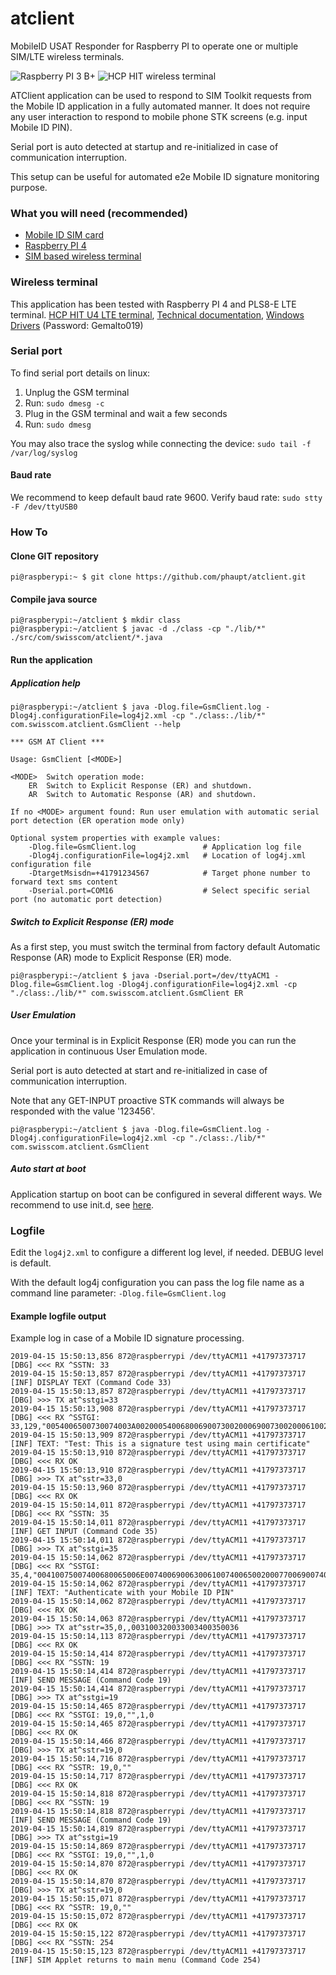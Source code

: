 # atclient
MobileID USAT Responder for Raspberry PI to operate one or multiple SIM/LTE wireless terminals.

![Raspberry PI 3 B+](img/raspi.jpg?raw=true "Raspberry PI 3 B+") ![HCP HIT wireless terminal](img/hitu4.jpg?raw=true "HCP HIT wireless terminal")

ATClient application can be used to respond to SIM Toolkit requests from the Mobile ID application in a fully automated manner. It does not require any user interaction to respond to mobile phone STK screens (e.g. input Mobile ID PIN). 

Serial port is auto detected at startup and re-initialized in case of communication interruption.

This setup can be useful for automated e2e Mobile ID signature monitoring purpose.

### What you will need (recommended)

- [Mobile ID SIM card](https://mobileid.ch)
- [Raspberry PI 4](https://www.raspberrypi.org/products/raspberry-pi-4-model-b)
- [SIM based wireless terminal](http://electronicshcp.com/product/hit-u4-lte)

### Wireless terminal

This application has been tested with Raspberry PI 4 and PLS8-E LTE terminal. [HCP HIT U4 LTE terminal](http://electronicshcp.com/product/hit-u4-lte), [Technical documentation](https://developer.gemalto.com/documentation/pls8-e-technical-documentation), [Windows Drivers](https://files.c-wm.net/index.php/s/GRPgoz5m7a73c54) (Password: Gemalto019)

### Serial port

To find serial port details on linux:

1. Unplug the GSM terminal
2. Run: `sudo dmesg -c`
3. Plug in the GSM terminal and wait a few seconds
4. Run: `sudo dmesg`

You may also trace the syslog while connecting the device: `sudo tail -f /var/log/syslog`

#### Baud rate

We recommend to keep default baud rate 9600. 
Verify baud rate: `sudo stty -F /dev/ttyUSB0`

### How To

#### Clone GIT repository
```
pi@raspberypi:~ $ git clone https://github.com/phaupt/atclient.git
```

#### Compile java source
```
pi@raspberypi:~/atclient $ mkdir class
pi@raspberypi:~/atclient $ javac -d ./class -cp "./lib/*" ./src/com/swisscom/atclient/*.java
```

#### Run the application

##### Application help
```
pi@raspberypi:~/atclient $ java -Dlog.file=GsmClient.log -Dlog4j.configurationFile=log4j2.xml -cp "./class:./lib/*" com.swisscom.atclient.GsmClient --help

*** GSM AT Client ***

Usage: GsmClient [<MODE>]

<MODE>	Switch operation mode:
	ER	Switch to Explicit Response (ER) and shutdown.
	AR	Switch to Automatic Response (AR) and shutdown.

If no <MODE> argument found: Run user emulation with automatic serial port detection (ER operation mode only)

Optional system properties with example values:
	-Dlog.file=GsmClient.log               # Application log file
	-Dlog4j.configurationFile=log4j2.xml   # Location of log4j.xml configuration file
	-DtargetMsisdn=+41791234567            # Target phone number to forward text sms content
	-Dserial.port=COM16                    # Select specific serial port (no automatic port detection)
```

##### Switch to Explicit Response (ER) mode

As a first step, you must switch the terminal from factory default Automatic Response (AR) mode to Explicit Response (ER) mode.

`pi@raspberypi:~/atclient $ java -Dserial.port=/dev/ttyACM1 -Dlog.file=GsmClient.log -Dlog4j.configurationFile=log4j2.xml -cp "./class:./lib/*" com.swisscom.atclient.GsmClient ER`

##### User Emulation

Once your terminal is in Explicit Response (ER) mode you can run the application in continuous User Emulation mode.

Serial port is auto detected at start and re-initialized in case of communication interruption.

Note that any GET-INPUT proactive STK commands will always be responded with the value '123456'.

`pi@raspberypi:~/atclient $ java -Dlog.file=GsmClient.log -Dlog4j.configurationFile=log4j2.xml -cp "./class:./lib/*" com.swisscom.atclient.GsmClient`

##### Auto start at boot

Application startup on boot can be configured in several different ways. We recommend to use init.d, see [here](init.d/).

### Logfile

Edit the `log4j2.xml` to configure a different log level, if needed. DEBUG level is default.

With the default log4j configuration you can pass the log file name as a command line parameter: `-Dlog.file=GsmClient.log`

#### Example logfile output

Example log in case of a Mobile ID signature processing.
```
2019-04-15 15:50:13,856 872@raspberrypi /dev/ttyACM11 +41797373717 [DBG] <<< RX ^SSTN: 33
2019-04-15 15:50:13,857 872@raspberrypi /dev/ttyACM11 +41797373717 [INF] DISPLAY TEXT (Command Code 33)
2019-04-15 15:50:13,857 872@raspberrypi /dev/ttyACM11 +41797373717 [DBG] >>> TX at^sstgi=33
2019-04-15 15:50:13,908 872@raspberrypi /dev/ttyACM11 +41797373717 [DBG] <<< RX ^SSTGI: 33,129,"0054006500730074003A00200054006800690073002000690073002000610020007300690067006E00610074007500720065002000740065007300740020007500730069006E00670020006D00610069006E002000630065007200740069006600690063006100740065",0,1,0
2019-04-15 15:50:13,909 872@raspberrypi /dev/ttyACM11 +41797373717 [INF] TEXT: "Test: This is a signature test using main certificate"
2019-04-15 15:50:13,910 872@raspberrypi /dev/ttyACM11 +41797373717 [DBG] <<< RX OK
2019-04-15 15:50:13,910 872@raspberrypi /dev/ttyACM11 +41797373717 [DBG] >>> TX at^sstr=33,0
2019-04-15 15:50:13,960 872@raspberrypi /dev/ttyACM11 +41797373717 [DBG] <<< RX OK
2019-04-15 15:50:14,011 872@raspberrypi /dev/ttyACM11 +41797373717 [DBG] <<< RX ^SSTN: 35
2019-04-15 15:50:14,011 872@raspberrypi /dev/ttyACM11 +41797373717 [INF] GET INPUT (Command Code 35)
2019-04-15 15:50:14,011 872@raspberrypi /dev/ttyACM11 +41797373717 [DBG] >>> TX at^sstgi=35
2019-04-15 15:50:14,062 872@raspberrypi /dev/ttyACM11 +41797373717 [DBG] <<< RX ^SSTGI: 35,4,"00410075007400680065006E0074006900630061007400650020007700690074006800200079006F007500720020004D006F00620069006C0065002000490044002000500049004E",1,15,"",1,0
2019-04-15 15:50:14,062 872@raspberrypi /dev/ttyACM11 +41797373717 [INF] TEXT: "Authenticate with your Mobile ID PIN"
2019-04-15 15:50:14,062 872@raspberrypi /dev/ttyACM11 +41797373717 [DBG] <<< RX OK
2019-04-15 15:50:14,063 872@raspberrypi /dev/ttyACM11 +41797373717 [DBG] >>> TX at^sstr=35,0,,003100320033003400350036
2019-04-15 15:50:14,113 872@raspberrypi /dev/ttyACM11 +41797373717 [DBG] <<< RX OK
2019-04-15 15:50:14,414 872@raspberrypi /dev/ttyACM11 +41797373717 [DBG] <<< RX ^SSTN: 19
2019-04-15 15:50:14,414 872@raspberrypi /dev/ttyACM11 +41797373717 [INF] SEND MESSAGE (Command Code 19)
2019-04-15 15:50:14,414 872@raspberrypi /dev/ttyACM11 +41797373717 [DBG] >>> TX at^sstgi=19
2019-04-15 15:50:14,465 872@raspberrypi /dev/ttyACM11 +41797373717 [DBG] <<< RX ^SSTGI: 19,0,"",1,0
2019-04-15 15:50:14,465 872@raspberrypi /dev/ttyACM11 +41797373717 [DBG] <<< RX OK
2019-04-15 15:50:14,466 872@raspberrypi /dev/ttyACM11 +41797373717 [DBG] >>> TX at^sstr=19,0
2019-04-15 15:50:14,716 872@raspberrypi /dev/ttyACM11 +41797373717 [DBG] <<< RX ^SSTR: 19,0,""
2019-04-15 15:50:14,717 872@raspberrypi /dev/ttyACM11 +41797373717 [DBG] <<< RX OK
2019-04-15 15:50:14,818 872@raspberrypi /dev/ttyACM11 +41797373717 [DBG] <<< RX ^SSTN: 19
2019-04-15 15:50:14,818 872@raspberrypi /dev/ttyACM11 +41797373717 [INF] SEND MESSAGE (Command Code 19)
2019-04-15 15:50:14,819 872@raspberrypi /dev/ttyACM11 +41797373717 [DBG] >>> TX at^sstgi=19
2019-04-15 15:50:14,869 872@raspberrypi /dev/ttyACM11 +41797373717 [DBG] <<< RX ^SSTGI: 19,0,"",1,0
2019-04-15 15:50:14,870 872@raspberrypi /dev/ttyACM11 +41797373717 [DBG] <<< RX OK
2019-04-15 15:50:14,870 872@raspberrypi /dev/ttyACM11 +41797373717 [DBG] >>> TX at^sstr=19,0
2019-04-15 15:50:15,071 872@raspberrypi /dev/ttyACM11 +41797373717 [DBG] <<< RX ^SSTR: 19,0,""
2019-04-15 15:50:15,072 872@raspberrypi /dev/ttyACM11 +41797373717 [DBG] <<< RX OK
2019-04-15 15:50:15,122 872@raspberrypi /dev/ttyACM11 +41797373717 [DBG] <<< RX ^SSTN: 254
2019-04-15 15:50:15,123 872@raspberrypi /dev/ttyACM11 +41797373717 [INF] SIM Applet returns to main menu (Command Code 254)
```
